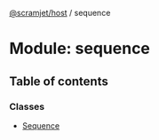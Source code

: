 [@scramjet/host](../README.md) / sequence

# Module: sequence

## Table of contents

### Classes

- [Sequence](../classes/sequence.Sequence.md)
